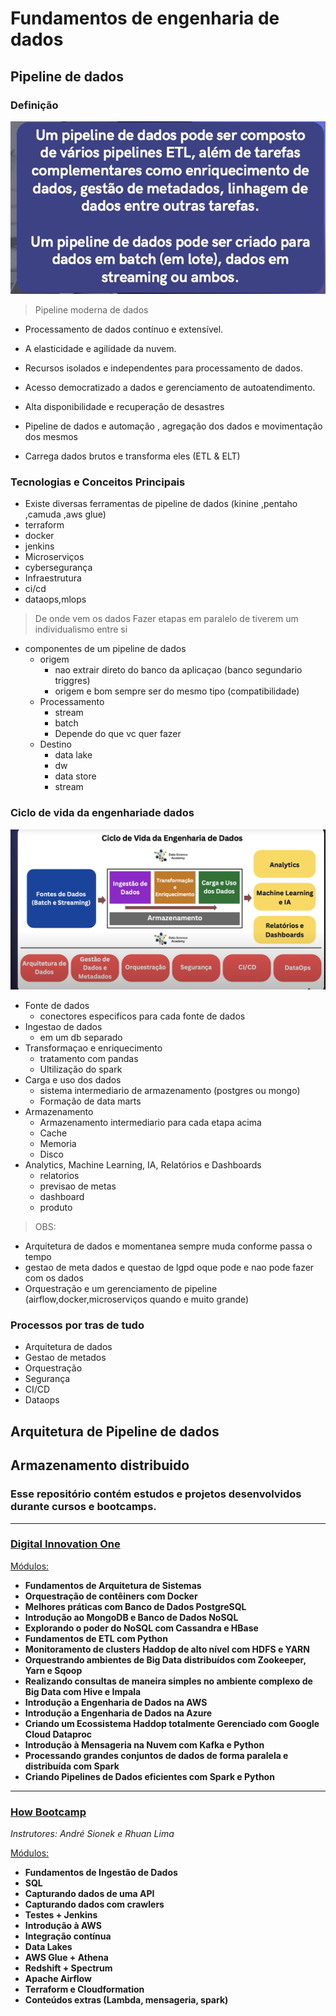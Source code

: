 # Fundamentos de engenharia de dados

## Pipeline de dados

### Definição

![Alt text](images/Pipeline%20de%20dados.png)

> Pipeline moderna de dados

- Processamento de dados contínuo e extensível.
- A elasticidade e agilidade da nuvem.
- Recursos isolados e independentes para processamento de dados.
- Acesso democratizado a dados e gerenciamento de autoatendimento.
- Alta disponibilidade e recuperação de desastres

- Pipeline de dados e automação , agregação dos dados e movimentação dos mesmos
- Carrega dados brutos e transforma eles (ETL & ELT)

### Tecnologias e Conceitos Principais

- Existe diversas ferramentas de pipeline de dados (kinine ,pentaho ,camuda ,aws glue)
- terraform
- docker
- jenkins
- Microserviços
- cybersegurança
- Infraestrutura
- ci/cd
- dataops,mlops

> De onde vem os dados
> Fazer etapas em paralelo de tiverem um individualismo entre si

- componentes de um pipeline de dados
  - origem
    - nao extrair direto do banco da aplicaçao (banco segundario triggres)
    - origem e bom sempre ser do mesmo tipo (compatibilidade)
  - Processamento
    - stream
    - batch
    - Depende do que vc quer fazer
  - Destino
    - data lake
    - dw
    - data store
    - stream

### Ciclo de vida da engenhariade dados

![Alt text](images/Ciclo%20de%20vida.png)

- Fonte de dados
  - conectores especificos para cada fonte de dados
- Ingestao de dados
  - em um db separado
- Transformaçao e enriquecimento
  - tratamento com pandas
  - Ultilização do spark
- Carga e uso dos dados
  - sistema intermediario de armazenamento (postgres ou mongo)
  - Formação de data marts
- Armazenamento
  - Armazenamento intermediario para cada etapa acima
  - Cache
  - Memoria
  - Disco
- Analytics, Machine Learning, IA, Relatórios e Dashboards
  - relatorios
  - previsao de metas
  - dashboard
  - produto

> OBS:

- Arquitetura de dados e momentanea sempre muda conforme passa o tempo
- gestao de meta dados e questao de lgpd oque pode e nao pode fazer com os dados
- Orquestração e um gerenciamento de pipeline (airflow,docker,microserviços quando e muito grande)

### Processos por tras de tudo

- Arquitetura de dados
- Gestao de metados
- Orquestração
- Segurança
- CI/CD
- Dataops

## Arquitetura de Pipeline de dados

## Armazenamento distribuido

### Esse repositório contém estudos e projetos desenvolvidos durante cursos e bootcamps.

---

### [Digital Innovation One](https://web.digitalinnovation.one/track/cognizant-cloud-data-engineer?tab=path)

<u> Módulos: </u>

- **Fundamentos de Arquitetura de Sistemas**
- **Orquestração de contêiners com Docker**
- **Melhores práticas com Banco de Dados PostgreSQL**
- **Introdução ao MongoDB e Banco de Dados NoSQL**
- **Explorando o poder do NoSQL com Cassandra e HBase**
- **Fundamentos de ETL com Python**
- **Monitoramento de clusters Haddop de alto nível com HDFS e YARN**
- **Orquestrando ambientes de Big Data distribuídos com Zookeeper, Yarn e Sqoop**
- **Realizando consultas de maneira simples no ambiente complexo de Big Data com Hive e Impala**
- **Introdução a Engenharia de Dados na AWS**
- **Introdução a Engenharia de Dados na Azure**
- **Criando um Ecossistema Haddop totalmente Gerenciado com Google Cloud Dataproc**
- **Introdução à Mensageria na Nuvem com Kafka e Python**
- **Processando grandes conjuntos de dados de forma paralela e distribuída com Spark**
- **Criando Pipelines de Dados eficientes com Spark e Python**

---

### [How Bootcamp](https://learn.howedu.com.br/curso/engenharia-de-dados-cohort)

_Instrutores: André Sionek e Rhuan Lima_

<u> Módulos: </u>

- **Fundamentos de Ingestão de Dados**
- **SQL**
- **Capturando dados de uma API**
- **Capturando dados com crawlers**
- **Testes + Jenkins**
- **Introdução à AWS**
- **Integração contínua**
- **Data Lakes**
- **AWS Glue + Athena**
- **Redshift + Spectrum**
- **Apache Airflow**
- **Terraform e Cloudformation**
- **Conteúdos extras (Lambda, mensageria, spark)**
